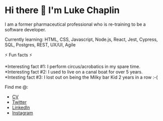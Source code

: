 
# Hi there 👋 I'm Luke Chaplin

I am a former pharmaceutical professional who is re-training to be a software developer.

Currently learning: HTML, CSS, Javascript, Node.js, React, Jest, Cypress, SQL, Postgres, REST, UX/UI, Agile

⚡ Fun facts ⚡ 

*Interesting fact #1: I perform circus/acrobatics in my spare time.
*Interesting fact #2: I used to live on a canal boat for over 5 years.
*Intesting fact #3: I lost out on being the Milky bar Kid 2 years in a row :-(

Find me @:

* [CV](https://https://docs.google.com/document/d/1FDnfmAFFaNRR68BphJCNnjr93XBeFRgp)
* [Twitter](https://https://twitter.com/luke_chap)
* [LinkedIn](https://https://uk.linkedin.com/in/luke-chaplin-70a521b0?trk=people-guest_people_search-card)
* [Instagram](https://https://www.instagram.com/lukechap47/)
